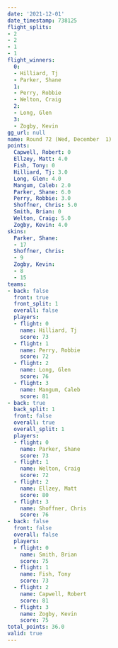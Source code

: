 ```yaml
---
date: '2021-12-01'
date_timestamp: 738125
flight_splits:
- 2
- 2
- 1
- 1
flight_winners:
  0:
  - Hilliard, Tj
  - Parker, Shane
  1:
  - Perry, Robbie
  - Welton, Craig
  2:
  - Long, Glen
  3:
  - Zogby, Kevin
gg_url: null
name: Round 72 (Wed, December  1)
points:
  Capwell, Robert: 0
  Ellzey, Matt: 4.0
  Fish, Tony: 0
  Hilliard, Tj: 3.0
  Long, Glen: 4.0
  Mangum, Caleb: 2.0
  Parker, Shane: 6.0
  Perry, Robbie: 3.0
  Shoffner, Chris: 5.0
  Smith, Brian: 0
  Welton, Craig: 5.0
  Zogby, Kevin: 4.0
skins:
  Parker, Shane:
  - 17
  Shoffner, Chris:
  - 9
  Zogby, Kevin:
  - 8
  - 15
teams:
- back: false
  front: true
  front_split: 1
  overall: false
  players:
  - flight: 0
    name: Hilliard, Tj
    score: 73
  - flight: 1
    name: Perry, Robbie
    score: 72
  - flight: 2
    name: Long, Glen
    score: 76
  - flight: 3
    name: Mangum, Caleb
    score: 81
- back: true
  back_split: 1
  front: false
  overall: true
  overall_split: 1
  players:
  - flight: 0
    name: Parker, Shane
    score: 73
  - flight: 1
    name: Welton, Craig
    score: 72
  - flight: 2
    name: Ellzey, Matt
    score: 80
  - flight: 3
    name: Shoffner, Chris
    score: 76
- back: false
  front: false
  overall: false
  players:
  - flight: 0
    name: Smith, Brian
    score: 75
  - flight: 1
    name: Fish, Tony
    score: 73
  - flight: 2
    name: Capwell, Robert
    score: 81
  - flight: 3
    name: Zogby, Kevin
    score: 75
total_points: 36.0
valid: true
---
```

